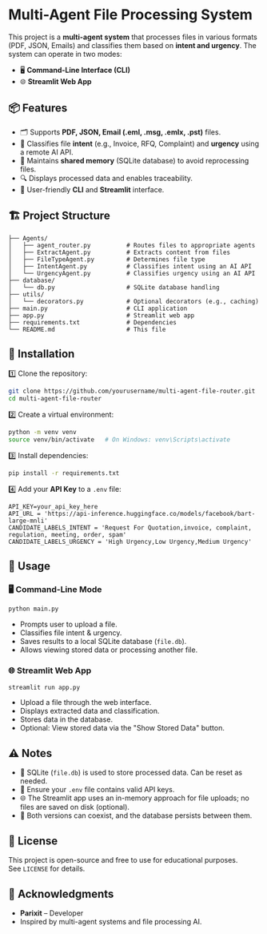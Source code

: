 
# Multi-Agent File Processing System

This project is a **multi-agent system** that processes files in various formats (PDF, JSON, Emails) and classifies them based on **intent and urgency**. The system can operate in two modes:
- 🖥️ **Command-Line Interface (CLI)**
- 🌐 **Streamlit Web App**

## 📦 Features
- 🗂️ Supports **PDF, JSON, Email (.eml, .msg, .emlx, .pst)** files.
- 🤖 Classifies file **intent** (e.g., Invoice, RFQ, Complaint) and **urgency** using a remote AI API.
- 🧠 Maintains **shared memory** (SQLite database) to avoid reprocessing files.
- 🔍 Displays processed data and enables traceability.
- 🌈 User-friendly **CLI** and **Streamlit** interface.

## 🏗️ Project Structure
```
├── Agents/
│   ├── agent_router.py          # Routes files to appropriate agents
│   ├── ExtractAgent.py          # Extracts content from files
│   ├── FileTypeAgent.py         # Determines file type
│   ├── IntentAgent.py           # Classifies intent using an AI API
│   └── UrgencyAgent.py          # Classifies urgency using an AI API
├── database/
│   └── db.py                    # SQLite database handling
├── utils/
│   └── decorators.py            # Optional decorators (e.g., caching)
├── main.py                      # CLI application
├── app.py                       # Streamlit web app
├── requirements.txt             # Dependencies
└── README.md                    # This file
```

## 🔧 Installation

1️⃣ Clone the repository:
```bash
git clone https://github.com/yourusername/multi-agent-file-router.git
cd multi-agent-file-router
```

2️⃣ Create a virtual environment:
```bash
python -m venv venv
source venv/bin/activate   # On Windows: venv\Scripts\activate
```

3️⃣ Install dependencies:
```bash
pip install -r requirements.txt
```

4️⃣ Add your **API Key** to a `.env` file:
```
API_KEY=your_api_key_here
API_URL = 'https://api-inference.huggingface.co/models/facebook/bart-large-mnli'
CANDIDATE_LABELS_INTENT = 'Request For Quotation,invoice, complaint, regulation, meeting, order, spam'
CANDIDATE_LABELS_URGENCY = 'High Urgency,Low Urgency,Medium Urgency'
```

## 🚀 Usage

### 🖥️ **Command-Line Mode**
```bash
python main.py
```
- Prompts user to upload a file.
- Classifies file intent & urgency.
- Saves results to a local SQLite database (`file.db`).
- Allows viewing stored data or processing another file.

### 🌐 **Streamlit Web App**
```bash
streamlit run app.py
```
- Upload a file through the web interface.
- Displays extracted data and classification.
- Stores data in the database.
- Optional: View stored data via the "Show Stored Data" button.

## ⚠️ Notes
- 📁 SQLite (`file.db`) is used to store processed data. Can be reset as needed.
- 🔐 Ensure your `.env` file contains valid API keys.
- 🌐 The Streamlit app uses an in-memory approach for file uploads; no files are saved on disk (optional).
- 💾 Both versions can coexist, and the database persists between them.

## 📝 License
This project is open-source and free to use for educational purposes.  
See `LICENSE` for details.

## 🤝 Acknowledgments
- **Parixit** – Developer  
- Inspired by multi-agent systems and file processing AI.
